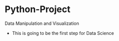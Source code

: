 # Python-Project
Data Manipulation and Visualization
* This is going to be the first step for Data Science
